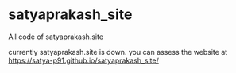 # satyaprakash_site
All code of satyaprakash.site

currently satyaprakash.site is down. you can assess the website at https://satya-p91.github.io/satyaprakash_site/
